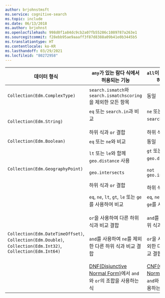 ```yaml
---
author: brjohnstmsft
ms.service: cognitive-search
ms.topic: include
ms.date: 06/13/2018
ms.author: brjohnst
ms.openlocfilehash: 998d0f1a84dc9cb2a07fb55286c1089787a263e1
ms.sourcegitcommit: f28ebb95ae9aaaff3f87d8388a09b41e0b3445b5
ms.translationtype: HT
ms.contentlocale: ko-KR
ms.lasthandoff: 03/29/2021
ms.locfileid: "80272958"
---
```

| 데이터 형식 | `any`가 있는 람다 식에서 허용되는 기능 | `all`이 있는 람다 식에서 허용되는 기능 |
|---|---|---|
| `Collection(Edm.ComplexType)` | `search.ismatch`와 `search.ismatchscoring`을 제외한 모든 항목 | 동일 |
| `Collection(Edm.String)` | `eq` 또는 `search.in`과 비교 <br/><br/> 하위 식과 `or` 결합 | `ne` 또는 `not search.in()`과 비교 <br/><br/> 하위 식과 `and` 결합 |
| `Collection(Edm.Boolean)` | `eq` 또는 `ne`와 비교 | 동일 |
| `Collection(Edm.GeographyPoint)` | `lt` 또는 `le`와 함께 `geo.distance` 사용 <br/><br/> `geo.intersects` <br/><br/> 하위 식과 `or` 결합 | `gt` 또는 `ge`와 함께 `geo.distance` 사용 <br/><br/> `not geo.intersects(...)` <br/><br/> 하위 식과 `and` 결합 |
| `Collection(Edm.DateTimeOffset)`, `Collection(Edm.Double)`, `Collection(Edm.Int32)`, `Collection(Edm.Int64)` | `eq`, `ne`, `lt`, `gt`, `le` 또는 `ge`를 사용하여 비교 <br/><br/> `or`을 사용하여 다른 하위 식과 비교 결합 <br/><br/> `and`를 사용하여 `ne`를 제외한 다른 하위 식과 비교 결합 <br/><br/> [DNF(Disjunctive Normal Form)](https://en.wikipedia.org/wiki/Disjunctive_normal_form)에서 `and`와 `or`의 조합을 사용하는 식 | `eq`, `ne`, `lt`, `gt`, `le` 또는 `ge`를 사용하여 비교 <br/><br/> `and`를 사용하여 다른 하위 식과 비교 결합 <br/><br/> `or`을 사용하여 `eq`를 제외한 다른 하위 식과 비교 결합 <br/><br/> [CNF(Conjunctive Normal Form)](https://en.wikipedia.org/wiki/Conjunctive_normal_form)에서 `and`와 `or`의 조합을 사용하는 식 |
